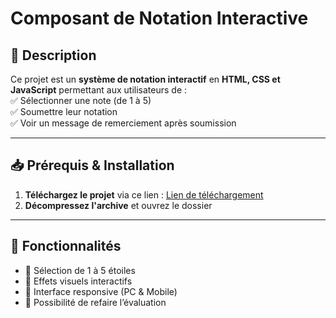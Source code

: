 # Composant de Notation Interactive

## 📌 Description

Ce projet est un **système de notation interactif** en **HTML, CSS et JavaScript** permettant aux utilisateurs de :  
✅ Sélectionner une note (de 1 à 5)  
✅ Soumettre leur notation  
✅ Voir un message de remerciement après soumission

---

## 📥 Prérequis & Installation

1. **Téléchargez le projet** via ce lien : [Lien de téléchargement](https://github.com/Sunlama0/tp-interactive-rating)
2. **Décompressez l'archive** et ouvrez le dossier

---

## 📌 Fonctionnalités

-   🌟 Sélection de 1 à 5 étoiles
-   🎨 Effets visuels interactifs
-   📱 Interface responsive (PC & Mobile)
-   🔄 Possibilité de refaire l’évaluation
